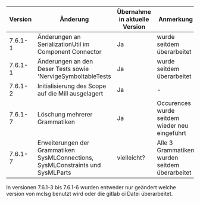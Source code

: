 | Version | Änderung                                                                        | Übernahme in aktuelle Version | Anmerkung                                      |
|---------|---------------------------------------------------------------------------------|-------------------------------|------------------------------------------------|
| 7.6.1-1 | Änderungen an SerializationUtil im Component Connector                          | Ja                            | wurde seitdem überarbeitet                     |
| 7.6.1-1 | Änderungen an den Deser Tests sowie 'NervigeSymboltableTests                    | Ja                            | wurde seitdem überarbeitet                     |
| 7.6.1-2 | Initialisierung des Scope auf die Mill ausgelagert                              | Ja                            | -                                              |
| 7.6.1-7 | Löschung mehrerer Grammatiken                                                   | Ja                            | Occurences wurde seitdem wieder neu eingeführt |
| 7.6.1-7 | Erweiterungen der Grammatiken SysMLConnections, SysMLConstraints und SysMLParts | vielleicht?                   | Alle 3 Grammatiken wurden seitdem überarbeitet |


In versionen 7.6.1-3 bis 7.6.1-6 wurden entweder nur geändert welche version von mclsg benutzt wird oder die gitlab ci Datei überarbeitet.

